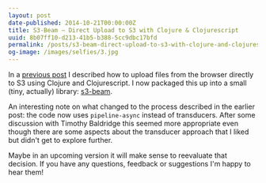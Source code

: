 ```yaml
---
layout: post
date-published: 2014-10-21T00:00:00Z
title: S3-Beam — Direct Upload to S3 with Clojure & Clojurescript
uuid: 8b07ff10-d213-41b5-b388-5cc9dbc17bfd
permalink: /posts/s3-beam-direct-upload-to-s3-with-clojure-and-clojurescript.html
og-image: /images/selfies/3.jpg
---
```


In a
[previous post](http://www.martinklepsch.org/posts/using-coreasync-and-transducers-for-direct-s3-upload.html)
I described how to upload files from the browser directly to S3 using
Clojure and Clojurescript. I now packaged this up into a small (tiny,
actually) library:
[s3-beam](https://github.com/martinklepsch/s3-beam).

An interesting note on what changed to the process described in the
earlier post: the code now uses `pipeline-async` instead of
transducers. After some discussion with Timothy Baldridge this seemed
more appropriate even though there are some aspects about the
transducer approach that I liked but didn't get to explore further.

Maybe in an upcoming version it will make sense to reevaluate that
decision. If you have any questions, feedback or suggestions I'm happy
to hear them!
